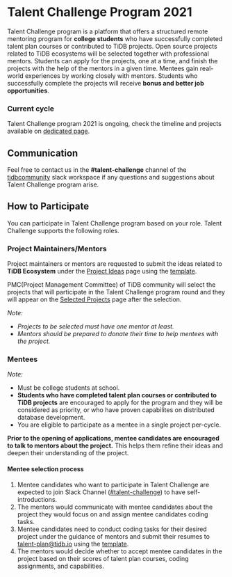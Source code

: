 # Talent Challenge Program 2021

Talent Challenge program is a platform that offers a structured remote mentoring program for **college students** who have successfully completed talent plan courses or contributed to TiDB projects. Open source projects related to TiDB ecosystems will be selected together with professional mentors. Students can apply for the projects, one at a time, and finish the projects with the help of the mentors in a given time. Mentees gain real-world experiences by working closely with mentors. Students who successfully complete the projects will receive **bonus and better job opportunities**.

### Current cycle

Talent Challenge program 2021 is ongoing, check the timeline and projects available on [dedicated page](schedule.md).

## Communication

Feel free to contact us in the **#talent-challenge** channel of the [tidbcommunity](https://slack.tidb.io/invite?team=tidb-community&channel=talent-challenge-&ref=github/talent-plan) slack workspace if any questions and suggestions about Talent Challenge program arise.

## How to Participate

You can participate in Talent Challenge program based on your role. Talent Challenge supports the following roles.

### Project Maintainers/Mentors

Project maintainers or mentors are requested to submit the ideas related to **TiDB Ecosystem** under the [Project Ideas](project-ideas.md) page using the [template](PROJECT_IDEA_TEMPLATE.md).

PMC(Project Management Committee) of TiDB community will select the projects that will participate in the Talent Challenge program round and they will appear on the [Selected Projects](selected-projects.md) page after the selection.

*Note:*

- *Projects to be selected must have one mentor at least.*
- *Mentors should be prepared to donate their time to help mentees with the project.*

### Mentees

*Note:*

- Must be college students at school.
- **Students who have completed talent plan courses or contributed to TiDB projects** are encouraged to apply for the program and they will be considered as priority, or who have proven capabilites on distributed database development.
- You are eligible to participate as a mentee in a single project per-cycle.

**Prior to the opening of applications, mentee candidates are encouraged to talk to mentors about the project.** This helps them refine their ideas and deepen their understanding of the project.

#### Mentee selection process

1. Mentee candidates who want to participate in Talent Challenge are expected to join Slack Channel ([#talent-challenge](https://slack.tidb.io/invite?team=tidb-community&channel=talent-challenge-&ref=github/talent-plan)) to have self-introductions.
2. The mentors would communicate with mentee candidates about the project they would focus on and assign mentee candidates coding tasks.
3. Mentee candidates need to conduct coding tasks for their desired project under the guidance of mentors and submit their resumes to [talent-plan@tidb.io](maito:talent-plan@tidb.io) using the [template](MENTEE_APPLY_TEMPLATE.md). 
4. The mentors would decide whether to accept mentee candidates in the project based on their scores of talent plan courses, coding assignments, and capabilities.
